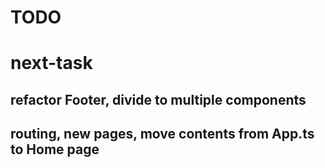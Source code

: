 # TODO

# next-task

## refactor Footer, divide to multiple components

## routing, new pages, move contents from App.ts to Home page
